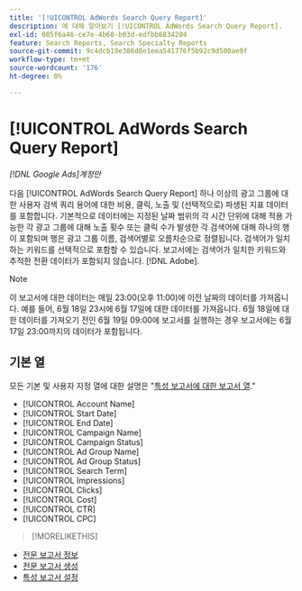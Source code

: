```yaml
---
title: '[!UICONTROL AdWords Search Query Report]'
description: 에 대해 알아보기 [!UICONTROL AdWords Search Query Report].
exl-id: 085f6a46-ce7e-4b68-b03d-edfbb6834284
feature: Search Reports, Search Specialty Reports
source-git-commit: 9c4dcb19e386d8e1eea541776f5b92c9d500ae9f
workflow-type: tm+mt
source-wordcount: '176'
ht-degree: 0%

---
```


# [!UICONTROL AdWords Search Query Report]

*[!DNL Google Ads]계정만*

다음 [!UICONTROL AdWords Search Query Report] 하나 이상의 광고 그룹에 대한 사용자 검색 쿼리 용어에 대한 비용, 클릭, 노출 및 (선택적으로) 파생된 지표 데이터를 포함합니다. 기본적으로 데이터에는 지정된 날짜 범위의 각 시간 단위에 대해 적용 가능한 각 광고 그룹에 대해 노출 횟수 또는 클릭 수가 발생한 각 검색어에 대해 하나의 행이 포함되며 행은 광고 그룹 이름, 검색어별로 오름차순으로 정렬됩니다. 검색어가 일치하는 키워드를 선택적으로 포함할 수 있습니다. 보고서에는 검색어가 일치한 키워드와 추적한 전환 데이터가 포함되지 않습니다. [!DNL Adobe].

>[!NOTE]
>
>이 보고서에 대한 데이터는 매일 23:00(오후 11:00)에 이전 날짜의 데이터를 가져옵니다. 예를 들어, 6월 18일 23시에 6월 17일에 대한 데이터를 가져옵니다. 6월 18일에 대한 데이터를 가져오기 전인 6월 19일 09:00에 보고서를 실행하는 경우 보고서에는 6월 17일 23:00까지의 데이터가 포함됩니다.

## 기본 열

모든 기본 및 사용자 지정 열에 대한 설명은 &quot;[특성 보고서에 대한 보고서 열](specialty-report-columns.md).&quot;

* [!UICONTROL Account Name]
* [!UICONTROL Start Date]
* [!UICONTROL End Date]
* [!UICONTROL Campaign Name]
* [!UICONTROL Campaign Status]
* [!UICONTROL Ad Group Name]
* [!UICONTROL Ad Group Status]
* [!UICONTROL Search Term]
* [!UICONTROL Impressions]
* [!UICONTROL Clicks]
* [!UICONTROL Cost]
* [!UICONTROL CTR]
* [!UICONTROL CPC]

>[!MORELIKETHIS]
>
* [전문 보고서 정보](specialty-report-about.md)
* [전문 보고서 생성](specialty-report-generate.md)
* [특성 보고서 설정](specialty-report-settings.md)

